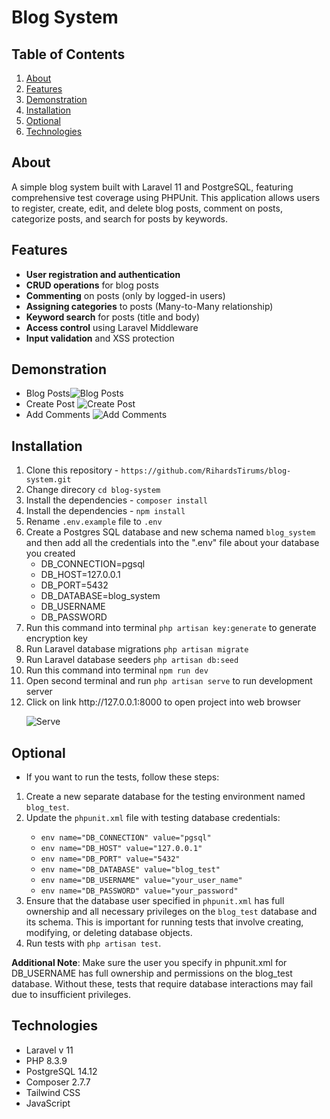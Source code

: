 # Blog System

## Table of Contents
1. [About](#About)
2. [Features](#Features)
3. [Demonstration](#Demonstration)
4. [Installation](#Installation)
5. [Optional](#Optional)
6. [Technologies](#Technologies)

## About

A simple blog system built with Laravel 11 and PostgreSQL, featuring comprehensive test coverage using PHPUnit. This application allows users to register, create, edit, and delete blog posts, comment on posts, categorize posts, and search for posts by keywords.

## Features

- **User registration and authentication**
- **CRUD operations** for blog posts
- **Commenting** on posts (only by logged-in users)
- **Assigning categories** to posts (Many-to-Many relationship)
- **Keyword search** for posts (title and body)
- **Access control** using Laravel Middleware
- **Input validation** and XSS protection

## Demonstration
- Blog Posts![Blog Posts](https://i.imgur.com/9EUq8Oe.png)
- Create Post ![Create Post](https://i.imgur.com/MpeeIGj.png)
- Add Comments ![Add Comments](https://i.imgur.com/C6BUIxJ.png)

## Installation
<ol>
<li>Clone this repository - <code>https://github.com/RihardsTirums/blog-system.git</code></li>
<li>Change direcory <code>cd blog-system</code></li>
<li>Install the dependencies - <code>composer install</code></li>
<li>Install the dependencies - <code>npm install</code></li>
<li>Rename <code>.env.example</code> file to <code>.env</code>
<li>Create a Postgres SQL database and new schema named <code>blog_system</code> and then add all the credentials into the ".env" file about your database you created
<ul>
    <li>DB_CONNECTION=pgsql</li>
    <li>DB_HOST=127.0.0.1</li>
    <li>DB_PORT=5432</li>
    <li>DB_DATABASE=blog_system</li>
    <li>DB_USERNAME</li>
    <li>DB_PASSWORD</li>
</ul>
<li>Run this command into terminal <code>php artisan key:generate</code> to generate encryption key</li>
<li>Run Laravel database migrations <code>php artisan migrate</code></li>
<li>Run Laravel database seeders <code>php artisan db:seed</code></li>
<li>Run this command into terminal <code>npm run dev</code>
<li>Open second terminal and run <code>php artisan serve</code> to run development server
<li>Click on link http://127.0.0.1:8000 to open project into web browser</li>

![Serve](https://i.imgur.com/2HIdcRy.png)
</ol>

## Optional
- If you want to run the tests, follow these steps:
<ol> <li>Create a new separate database for the testing environment named <code>blog_test</code>.</li> <li>Update the <code>phpunit.xml</code> file with testing database credentials:</li> <ul> <li><code>env name="DB_CONNECTION" value="pgsql"</code></li> <li><code>env name="DB_HOST" value="127.0.0.1"</code></li> <li><code>env name="DB_PORT" value="5432"</code></li> <li><code>env name="DB_DATABASE" value="blog_test"</code></li> <li><code>env name="DB_USERNAME" value="your_user_name"</code></li> <li><code>env name="DB_PASSWORD" value="your_password"</code></li> </ul> <li>Ensure that the database user specified in <code>phpunit.xml</code> has full ownership and all necessary privileges on the <code>blog_test</code> database and its schema. This is important for running tests that involve creating, modifying, or deleting database objects.</li> <li>Run tests with <code>php artisan test</code>.</li> </ol>

**Additional Note**:
Make sure the user you specify in phpunit.xml for DB_USERNAME has full ownership and permissions on the blog_test database. Without these, tests that require database interactions may fail due to insufficient privileges.

## Technologies
<ul>
<li>Laravel v 11</li>
<li>PHP 8.3.9</li>
<li>PostgreSQL 14.12</li>
<li>Composer 2.7.7</li>
<li>Tailwind CSS</li>
<li>JavaScript</li>
</ul>